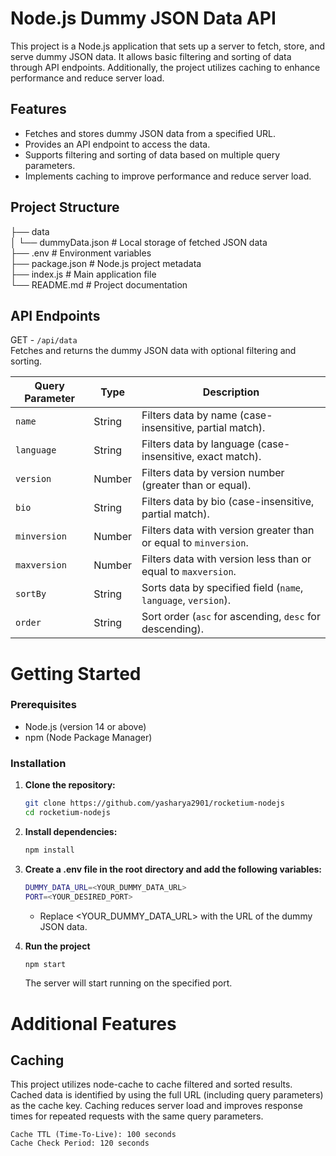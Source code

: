 # Node.js Dummy JSON Data API

This project is a Node.js application that sets up a server to fetch, store, and serve dummy JSON data. It allows basic filtering and sorting of data through API endpoints. Additionally, the project utilizes caching to enhance performance and reduce server load.

## Features

- Fetches and stores dummy JSON data from a specified URL.
- Provides an API endpoint to access the data.
- Supports filtering and sorting of data based on multiple query parameters.
- Implements caching to improve performance and reduce server load.

## Project Structure

├── data<br>
│ └── dummyData.json # Local storage of fetched JSON data <br>
├── .env # Environment variables<br>
├── package.json # Node.js project metadata<br>
├── index.js # Main application file<br>
└── README.md # Project documentation<br>

## API Endpoints

GET - `/api/data`
<br>Fetches and returns the dummy JSON data with optional filtering and sorting.

| Query Parameter | Type   | Description                                                       |
|-----------------|--------|-------------------------------------------------------------------|
| `name`          | String | Filters data by name (case-insensitive, partial match).           |
| `language`      | String | Filters data by language (case-insensitive, exact match).         |
| `version`       | Number | Filters data by version number (greater than or equal).           |
| `bio`           | String | Filters data by bio (case-insensitive, partial match).            |
| `minversion`    | Number | Filters data with version greater than or equal to `minversion`.  |
| `maxversion`    | Number | Filters data with version less than or equal to `maxversion`.     |
| `sortBy`        | String | Sorts data by specified field (`name`, `language`, `version`).    |
| `order`         | String | Sort order (`asc` for ascending, `desc` for descending).          |

# Getting Started
### Prerequisites

- Node.js (version 14 or above)
- npm (Node Package Manager)

### Installation

1. **Clone the repository:**

   ```bash
   git clone https://github.com/yasharya2901/rocketium-nodejs
   cd rocketium-nodejs
   ```

2. **Install dependencies:**
    ```bash
    npm install
    ```

3. **Create a .env file in the root directory and add the following variables:**
    ```bash
    DUMMY_DATA_URL=<YOUR_DUMMY_DATA_URL>
    PORT=<YOUR_DESIRED_PORT>
    ```
    * Replace <YOUR_DUMMY_DATA_URL> with the URL of the dummy JSON data.

4. **Run the project**
    ```bash
    npm start
    ```
    The server will start running on the specified port.

# Additional Features
## Caching
This project utilizes node-cache to cache filtered and sorted results. Cached data is identified by using the full URL (including query parameters) as the cache key. Caching reduces server load and improves response times for repeated requests with the same query parameters.

    Cache TTL (Time-To-Live): 100 seconds
    Cache Check Period: 120 seconds


